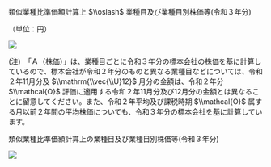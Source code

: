 類似業種比準価額計算上 $\\oslash$ 業種目及び業種目別株価等(令和３年分)

（単位：円）

![](https://www.nta.go.jp/tmp/c180f886-0ace-4874-89be-5b2c934f055b/images/7631bd5845258b0c1ee6d70bcd85beeb6d494bf2e29fc356c9965ac00f414403.jpg)

(注)　「Ａ（株価）」は、業種目ごとに令和３年分の標本会社の株価を基に計算しているので、標本会社が令和２年分のものと異なる業種目などについては、令和２年11月分及 $\\mathrm{\\vec{\\U}12}$ 月分の金額は、令和２年分 $\\mathcal{O}$ 評価に適用する令和２年11月分及び12月分の金額とは異なることに留意してください。また、令和２年平均及び課税時期 $\\mathcal{O}$ 属する月以前２年間の平均株価についても、令和３年分の標本会社を基に計算しています。

類似業種比準価額計算上の業種目及び業種目別株価等(令和３年分)

![](https://www.nta.go.jp/tmp/c180f886-0ace-4874-89be-5b2c934f055b/images/992a523507e4b146ee90f8a79b04c491dfe86d865d57e4bb2785801545c24041.jpg)